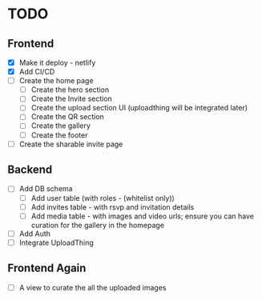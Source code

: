 # TODO

## Frontend

- [x] Make it deploy - netlify
- [x] Add CI/CD
- [ ] Create the home page
  - [ ] Create the hero section
  - [ ] Create the Invite section
  - [ ] Create the upload section UI (uploadthing will be integrated later)
  - [ ] Create the QR section
  - [ ] Create the gallery
  - [ ] Create the footer
- [ ] Create the sharable invite page

## Backend

- [ ] Add DB schema
  - [ ] Add user table (with roles - (whitelist only))
  - [ ] Add invites table - with rsvp and invitation details
  - [ ] Add media table - with images and video urls; ensure you can have curation for the gallery in the homepage
- [ ] Add Auth
- [ ] Integrate UploadThing

## Frontend Again

- [ ] A view to curate the all the uploaded images

